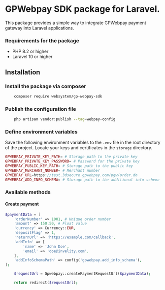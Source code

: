 # GPWebpay SDK package for Laravel.

This package provides a simple way to integrate GPWebpay payment gateway into Laravel applications.

### Requirements for the package
- PHP 8.2 or higher
- Laravel 10 or higher

## Installation

### Install the package via composer

```bash
    composer require websystem/gp-webpay-sdk
```

### Publish the configuration file

```bash
    php artisan vendor:publish --tag=webpay-config
```

### Define environment variables
Save the following environment variables to the `.env` file in the root directory of the project.
 Locate your keys and certificates in the `storage` directory.


```php
GPWEBPAY_PRIVATE_KEY_PATH= # Storage path to the private key
GPWEBPAY_PRIVATE_KEY_PASSWORD= # Password for the private key
GPWEBPAY_PUBLIC_KEY_PATH= # Storage path to the public key
GPWEBPAY_MERCHANT_NUMBER= # Merchant number
GPWEBPAY_URL=https://test.3dsecure.gpwebpay.com/pgw/order.do
GPWEBPAY_ADD_INFO_SCHEMA= # Storage path to the additional info schema
```

### Available methods

#### Create payment
```php
$paymentData = [
    'orderNumber' => 1001, # Unique order number
    'amount' => 150.50, # Float value
    'currency' => Currency::EUR,
    'depositFlag' => 1, 
    'returnUrl' => 'https://example.com/callback',
    'addInfo' => [
        'name' => 'John Doe',
        'email' => 'doe@invelity.com',
    ],
    'addInfoSchemaPath' => config('gpwebpay.add_info_schema'),
];

    $requestUrl = Gpwebpay::createPaymentRequestUrl($paymentData);

    return redirect($requestUrl);
```
